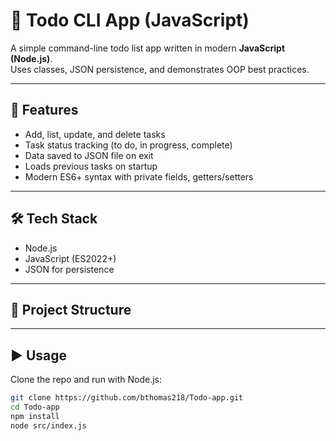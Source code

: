 # 📝 Todo CLI App (JavaScript)

A simple command-line todo list app written in modern **JavaScript (Node.js)**.  
Uses classes, JSON persistence, and demonstrates OOP best practices.

---

## 🚀 Features
- Add, list, update, and delete tasks
- Task status tracking (to do, in progress, complete)
- Data saved to JSON file on exit
- Loads previous tasks on startup
- Modern ES6+ syntax with private fields, getters/setters

---

## 🛠️ Tech Stack
- Node.js
- JavaScript (ES2022+)
- JSON for persistence

---

## 📂 Project Structure

---

## ▶️ Usage
Clone the repo and run with Node.js:

```bash
git clone https://github.com/bthomas218/Todo-app.git
cd Todo-app
npm install
node src/index.js
